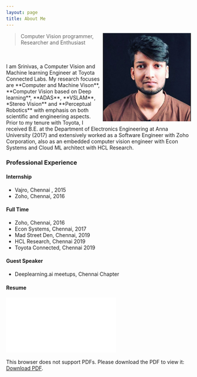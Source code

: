 ```yaml
---
layout: page
title: About Me
---
```


<p class="full-width no-margin"><img src="/assets/images/photo.jpg" alt="LQ" style="width:15rem;height:15rem;" align="right"/></p>

<blockquote class="full-width"><p>Computer Vision programmer, Researcher and Enthusiast</p></blockquote>
<br>
<br>
I am Srinivas, a Computer Vision and Machine learning Engineer at Toyota Connected Labs. My research focuses are **Computer and Machine Vison**, **Computer Vision based on Deep learning**, **ADAS**, **VSLAM**, *Stereo Vision** and **Perceptual Robotics** with emphasis on both scientific and engineering aspects. Prior to my tenure with Toyota, I received B.E. at the Department of Electronics Engineering at Anna University (2017) and extensively worked as a Software Engineer with Zoho Corporation, also as an embedded computer vision engineer with Econ Systems and Cloud ML architect with HCL Research.

### Professional Experience

#### Internship
* Vajro, Chennai , 2015
* Zoho, Chennai, 2016

#### Full Time
* Zoho, Chennai, 2016
* Econ Systems, Chennai, 2017
* Mad Street Den, Chennai, 2019
* HCL Research, Chennai 2019
* Toyota Connected, Chennai 2019

#### Guest Speaker
* Deeplearning.ai meetups, Chennai Chapter

#### Resume
<object data="/assets/pdf/Vishal_Srinivas_VisualCV_Resume.pdf" type="application/pdf" width="700px" height="700px">
    <embed src="/assets/pdf/Vishal_Srinivas_VisualCV_Resume.pdf">
        <p>This browser does not support PDFs. Please download the PDF to view it: <a href="https://www.dropbox.com/s/uqe6dpi32md8uuv/Vishal_Srinivas_VisualCV_Resume.pdf">Download PDF</a>.</p>
    </embed>
</object>